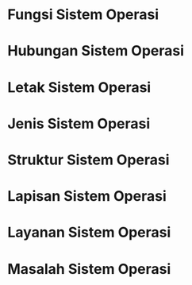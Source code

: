 # Fungsi Sistem Operasi 

# Hubungan Sistem Operasi

# Letak Sistem Operasi

# Jenis Sistem Operasi

# Struktur Sistem Operasi

# Lapisan Sistem Operasi

# Layanan Sistem Operasi

# Masalah Sistem Operasi 